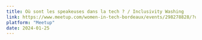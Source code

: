 ```yaml
---
title: Où sont les speakeuses dans la tech ? / Inclusivity Washing
link: https://www.meetup.com/women-in-tech-bordeaux/events/298278828/?utm_medium=referral&utm_campaign=share-btn_savedevents_share_modal&utm_source=link
platform: "Meetup"
date: 2024-01-25
---
```


